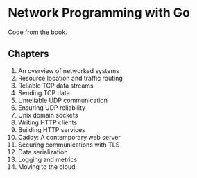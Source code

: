 # Network Programming with Go
Code from the book.

## Chapters

1. An overview of networked systems
2. Resource location and traffic routing
3. Reliable TCP data streams
4. Sending TCP data
5. Unreliable UDP communication
6. Ensuring UDP reliability
7. Unix domain sockets
8. Writing HTTP clients
9. Building HTTP services
10. Caddy: A contemporary web server
11. Securing communications with TLS
12. Data serialization
13. Logging and metrics
14. Moving to the cloud

